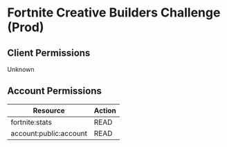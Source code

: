 # Fortnite Creative Builders Challenge (Prod)


## Client Permissions
Unknown

## Account Permissions
| Resource | Action |
| - | - |
| fortnite:stats | READ |
| account:public:account | READ |

